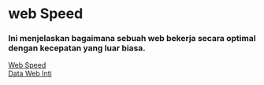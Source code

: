# web Speed
### Ini menjelaskan bagaimana sebuah web bekerja secara optimal dengan kecepatan yang luar biasa.
[Web Speed](https://firmansyahbio.github.io/web-speed)<br/>
[Data Web Inti](https://pagespeed.web.dev/report?url=https%3A%2F%2Ffirmansyahbio.github.io%2Fweb-speed%2F&hl=in)
